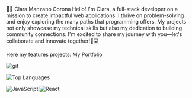 
👩‍💻 Clara Manzano Corona
Hello! I'm Clara, a full-stack developer on a mission to create impactful web applications. I thrive on problem-solving and enjoy exploring the many paths that programming offers. My projects not only showcase my technical skills but also my dedication to building community connections. I'm excited to share my journey with you—let's collaborate and innovate together!🌱💻

Here my features projects: 
[My Portfolio](https://portfolioclaramanzano.vercel.app/)

![gif](https://i.giphy.com/media/v1.Y2lkPTc5MGI3NjExa3lzMmE3ajJyNXh0dTVqb2txa2RqdTRremlxaXhkNWZ6ZzByam5wZiZlcD12MV9pbnRlcm5hbF9naWZfYnlfaWQmY3Q9Zw/HzPtbOKyBoBFsK4hyc/giphy.gif)

![Top Languages](https://github-readme-stats.vercel.app/api/top-langs/?username=ClaraDevelope&layout=compact&theme=radical)

![JavaScript](https://img.shields.io/badge/Code-JavaScript-yellow)
![React](https://img.shields.io/badge/Framework-React-blue)
